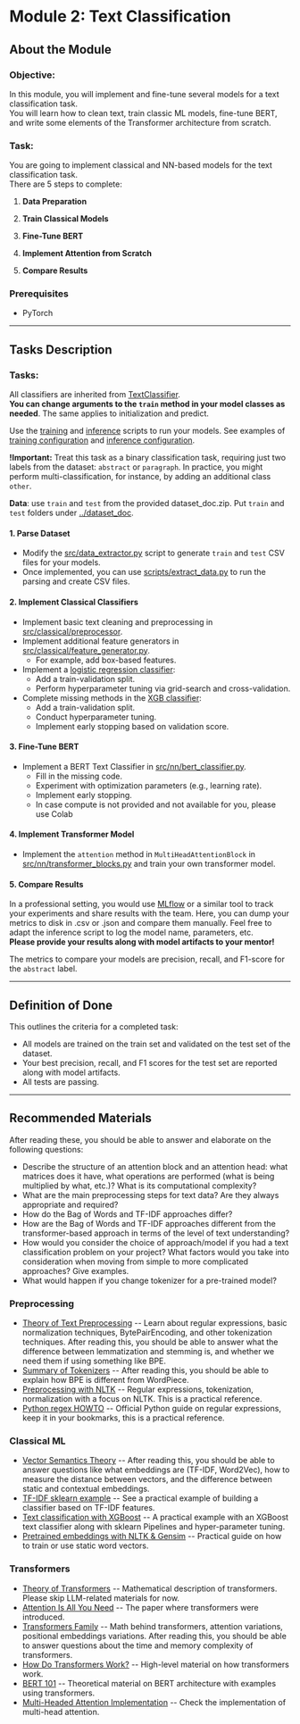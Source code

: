# Module 2: Text Classification

## About the Module

### Objective: 

In this module, you will implement and fine-tune several models for a text classification task.  
You will learn how to clean text, train classic ML models, fine-tune BERT, and write some elements of the Transformer architecture from scratch.

### Task:

You are going to implement classical and NN-based models for the text classification task.  
There are 5 steps to complete:
1. **Data Preparation**

2. **Train Classical Models**

3. **Fine-Tune BERT**

4. **Implement Attention from Scratch**

5. **Compare Results**

### Prerequisites
- PyTorch

---

## Tasks Description

### Tasks:

All classifiers are inherited from [TextClassifier](src/base.py).   
**You can change arguments to the `train` method in your model classes as needed**. The same applies to initialization and predict.

Use the [training](scripts/train.py) and [inference](scripts/inference.py) scripts to run your models. See examples of [training configuration](scripts/config_train.json) and [inference configuration](scripts/config_inference.json).

**!Important:** Treat this task as a binary classification task, requiring just two labels from the dataset: `abstract` or `paragraph`. In practice, you might perform multi-classification, for instance, by adding an additional class `other`.

**Data**: use `train` and `test` from the provided dataset_doc.zip. Put `train` and `test` folders under [../dataset_doc](../dataset_doc/).

#### 1. Parse Dataset
- Modify the [src/data_extractor.py](src/data_extractor.py) script to generate `train` and `test` CSV files for your models.
- Once implemented, you can use [scripts/extract_data.py](scripts/extract_data.py) to run the parsing and create CSV files.

#### 2. Implement Classical Classifiers
- Implement basic text cleaning and preprocessing in [src/classical/preprocessor](src/classical/preprocessor.py).
- Implement additional feature generators in [src/classical/feature_generator.py](src/classical/feature_generator.py).
  - For example, add box-based features.
- Implement a [logistic regression classifier](src/classical/log_reg_classifier.py):
  - Add a train-validation split.
  - Perform hyperparameter tuning via grid-search and cross-validation.
- Complete missing methods in the [XGB classifier](src/classical/xgb_classifier.py):
  - Add a train-validation split.
  - Conduct hyperparameter tuning.
  - Implement early stopping based on validation score.

#### 3. Fine-Tune BERT
- Implement a BERT Text Classifier in [src/nn/bert_classifier.py](src/nn/bert_classifier.py).
  - Fill in the missing code.
  - Experiment with optimization parameters (e.g., learning rate).
  - Implement early stopping.
  - In case compute is not provided and not available for you, please use Colab

#### 4. Implement Transformer Model
- Implement the `attention` method in `MultiHeadAttentionBlock` in [src/nn/transformer_blocks.py](src/nn/transformer_blocks.py) and train your own transformer model.

#### 5. Compare Results
In a professional setting, you would use [MLflow](https://mlflow.org/docs/latest/tracking.html) or a similar tool to track your experiments and share results with the team. Here, you can dump your metrics to disk in .csv or .json and compare them manually. Feel free to adapt the inference script to log the model name, parameters, etc.  
**Please provide your results along with model artifacts to your mentor!**

The metrics to compare your models are precision, recall, and F1-score for the `abstract` label.

---

## Definition of Done
This outlines the criteria for a completed task:
- All models are trained on the train set and validated on the test set of the dataset.
- Your best precision, recall, and F1 scores for the test set are reported along with model artifacts.
- All tests are passing.

---

## Recommended Materials

After reading these, you should be able to answer and elaborate on the following questions:
- Describe the structure of an attention block and an attention head: what matrices does it have, what operations are performed (what is being multiplied by what, etc.)? What is its computational complexity?
- What are the main preprocessing steps for text data? Are they always appropriate and required?
- How do the Bag of Words and TF-IDF approaches differ?
- How are the Bag of Words and TF-IDF approaches different from the transformer-based approach in terms of the level of text understanding?
- How would you consider the choice of approach/model if you had a text classification problem on your project? What factors would you take into consideration when moving from simple to more complicated approaches? Give examples.
- What would happen if you change tokenizer for a pre-trained model?

### Preprocessing

- [Theory of Text Preprocessing](https://web.stanford.edu/~jurafsky/slp3/2.pdf) -- Learn about regular expressions, basic normalization techniques, BytePairEncoding, and other tokenization techniques. After reading this, you should be able to answer what the difference between lemmatization and stemming is, and whether we need them if using something like BPE.
- [Summary of Tokenizers](https://huggingface.co/docs/transformers/en/tokenizer_summary) -- After reading this, you should be able to explain how BPE is different from WordPiece.
- [Preprocessing with NLTK](https://www.nltk.org/book/ch03.html) -- Regular expressions, tokenization, normalization with a focus on NLTK. This is a practical reference.
- [Python regex HOWTO](https://docs.python.org/3/howto/regex.html) -- Official Python guide on regular expressions, keep it in your bookmarks, this is a practical reference.

### Classical ML

- [Vector Semantics Theory](https://web.stanford.edu/~jurafsky/slp3/6.pdf) -- After reading this, you should be able to answer questions like what embeddings are (TF-IDF, Word2Vec), how to measure the distance between vectors, and the difference between static and contextual embeddings.
- [TF-IDF sklearn example](https://scikit-learn.org/stable/auto_examples/text/plot_document_classification_20newsgroups.html) -- See a practical example of building a classifier based on TF-IDF features.
- [Text classification with XGBoost](https://www.kaggle.com/code/diveki/classification-with-nlp-xgboost-and-pipelines) -- A practical example with an XGBoost text classifier along with sklearn Pipelines and hyper-parameter tuning.
- [Pretrained embeddings with NLTK & Gensim](https://www.nltk.org/howto/gensim.html#using-the-pre-trained-model) -- Practical guide on how to train or use static word vectors.

### Transformers
- [Theory of Transformers](https://web.stanford.edu/~jurafsky/slp3/10.pdf) -- Mathematical description of transformers. Please skip LLM-related materials for now.
- [Attention Is All You Need](https://arxiv.org/pdf/1706.03762.pdf) -- The paper where transformers were introduced.
- [Transformers Family](https://lilianweng.github.io/posts/2023-01-27-the-transformer-family-v2/) -- Math behind transformers, attention variations, positional embeddings variations. After reading this, you should be able to answer questions about the time and memory complexity of transformers.
- [How Do Transformers Work?](https://huggingface.co/learn/nlp-course/chapter1/4) -- High-level material on how transformers work.
- [BERT 101](https://huggingface.co/blog/bert-101) -- Theoretical material on BERT architecture with examples using transformers.
- [Multi-Headed Attention Implementation](https://nn.labml.ai/transformers/mha.html) -- Check the implementation of multi-head attention.

